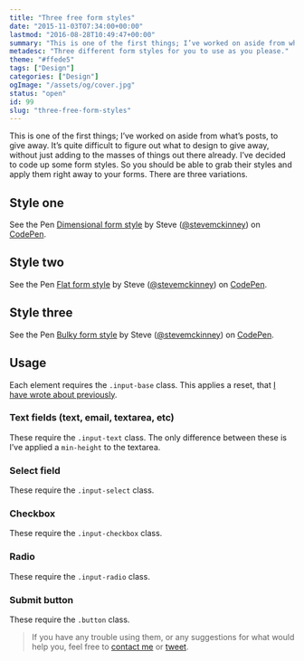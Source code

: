 ```yaml
---
title: "Three free form styles"
date: "2015-11-03T07:34:00+00:00"
lastmod: "2016-08-28T10:49:47+00:00"
summary: "This is one of the first things; I’ve worked on aside from what’s posts, to give away. It’s quite difficult to figure out what to design to give away, without just adding to the masses of things out there already. I’ve decided to code up some form styles. So you should be able to grab their styles and apply them right away to your forms. There are three variations."
metadesc: "Three different form styles for you to use as you please."
theme: "#ffede5"
tags: ["Design"]
categories: ["Design"]
ogImage: "/assets/og/cover.jpg"
status: "open"
id: 99
slug: "three-free-form-styles"
---
```


This is one of the first things; I’ve worked on aside from what’s posts, to give away. It’s quite difficult to figure out what to design to give away, without just adding to the masses of things out there already. I’ve decided to code up some form styles. So you should be able to grab their styles and apply them right away to your forms. There are three variations.

## Style one
<p data-height="320" data-theme-id="13022" data-slug-hash="LpjoLx" data-default-tab="result" data-user="stevemckinney" class='codepen'>See the Pen <a href='http://codepen.io/stevemckinney/pen/LpjoLx/'>Dimensional form style</a> by Steve (<a href='http://codepen.io/stevemckinney'>@stevemckinney</a>) on <a href='http://codepen.io'>CodePen</a>.</p>

## Style two
<p data-height="320" data-theme-id="13022" data-slug-hash="EVoeaX" data-default-tab="result" data-user="stevemckinney" class='codepen'>See the Pen <a href='http://codepen.io/stevemckinney/pen/EVoeaX/'>Flat form style</a> by Steve (<a href='http://codepen.io/stevemckinney'>@stevemckinney</a>) on <a href='http://codepen.io'>CodePen</a>.</p>

## Style three
<p data-height="320" data-theme-id="13022" data-slug-hash="xwpmpj" data-default-tab="result" data-user="stevemckinney" class='codepen'>See the Pen <a href='http://codepen.io/stevemckinney/pen/xwpmpj/'>Bulky form style</a> by Steve (<a href='http://codepen.io/stevemckinney'>@stevemckinney</a>) on <a href='http://codepen.io'>CodePen</a>.</p>
<script async src="//assets.codepen.io/assets/embed/ei.js"></script>

## Usage
Each element requires the `.input-base` class. This applies a reset, that [I have wrote about previously](/blog/how-to-consistently-style-form-elements).

### Text fields (text, email, textarea, etc)
These require the `.input-text` class. The only difference between these is I’ve applied a `min-height` to the textarea.

### Select field
These require the `.input-select` class.

### Checkbox
These require the `.input-checkbox` class.

### Radio
These require the `.input-radio` class.

### Submit button
These require the `.button` class.

> If you have any trouble using them, or any suggestions for what would help you, feel free to [contact me]({site_url}contact) or [tweet](https://twitter.com/irsteve).